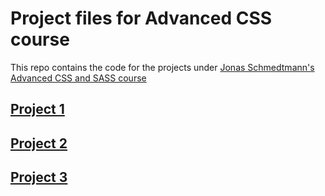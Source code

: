 # Project files for Advanced CSS course
This repo contains the code for the projects under [ Jonas Schmedtmann's Advanced CSS and SASS course](https://www.udemy.com/advanced-css-and-sass/)
## [Project 1](https://shovanch.com/advanced-css-course-projects/Natours/)
## [Project 2](https://shovanch.com/advanced-css-course-projects/Trillo/)
## [Project 3](https://shovanch.com/advanced-css-course-projects/Nexter/)
